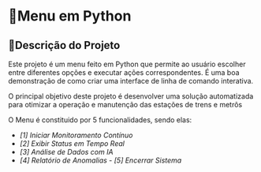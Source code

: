 # 💎Menu em Python

## 📝Descrição do Projeto

Este projeto é um menu feito em Python que permite ao usuário escolher entre diferentes opções e executar ações correspondentes. 
É uma boa demonstração de como criar uma interface de linha de comando interativa.

O principal objetivo deste projeto é desenvolver uma solução automatizada para otimizar a operação e manutenção das estações de trens e metrôs

O Menu é constituido por 5 funcionalidades, sendo elas:
- *[1] Iniciar Monitoramento Contínuo*
- *[2] Exibir Status em Tempo Real*
- *[3] Análise de Dados com IA*
- *[4] Relatório de Anomalias*
- *[5] Encerrar Sistema*

